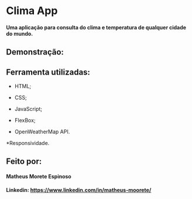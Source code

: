 <h1> Clima App </h1>

#### Uma aplicação para consulta do clima e temperatura de qualquer cidade do mundo.

## Demonstração:

## Ferramenta utilizadas:

  * HTML;
  
  * CSS;
  
  * JavaScript;
  
  * FlexBox;
  
  * OpenWeatherMap API.
  
  *Responsividade.

## Feito por:

#### Matheus Morete Espinoso

#### Linkedin: https://www.linkedin.com/in/matheus-moorete/
